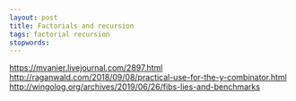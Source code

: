 ```yaml
---
layout: post
title: Factorials and recursion
tags: factorial recursion
stopwords:
---
```


https://mvanier.livejournal.com/2897.html
http://raganwald.com/2018/09/08/practical-use-for-the-y-combinator.html
http://wingolog.org/archives/2019/06/26/fibs-lies-and-benchmarks
